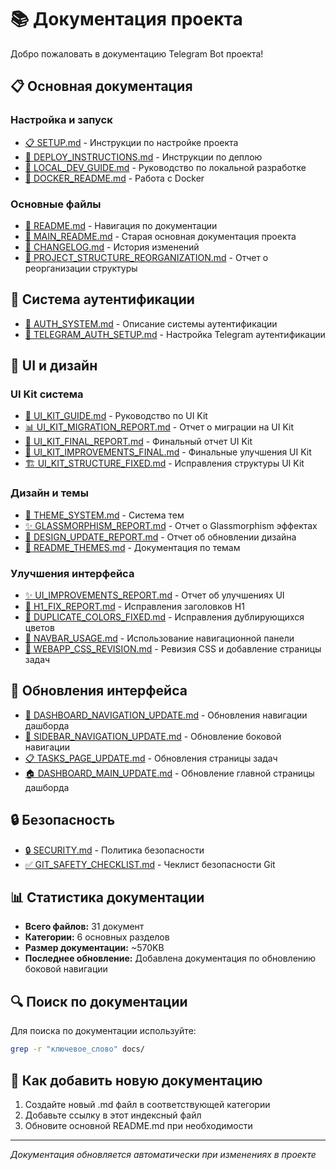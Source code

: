 # 📚 Документация проекта

Добро пожаловать в документацию Telegram Bot проекта!

## 📋 Основная документация

### Настройка и запуск
- [📋 SETUP.md](./SETUP.md) - Инструкции по настройке проекта
- [🚀 DEPLOY_INSTRUCTIONS.md](./DEPLOY_INSTRUCTIONS.md) - Инструкции по деплою
- [🔧 LOCAL_DEV_GUIDE.md](./LOCAL_DEV_GUIDE.md) - Руководство по локальной разработке
- [🐳 DOCKER_README.md](./DOCKER_README.md) - Работа с Docker

### Основные файлы
- [📖 README.md](./README.md) - Навигация по документации
- [📖 MAIN_README.md](./MAIN_README.md) - Старая основная документация проекта
- [📝 CHANGELOG.md](./CHANGELOG.md) - История изменений
- [📁 PROJECT_STRUCTURE_REORGANIZATION.md](./PROJECT_STRUCTURE_REORGANIZATION.md) - Отчет о реорганизации структуры

## 🔐 Система аутентификации

- [🔐 AUTH_SYSTEM.md](./AUTH_SYSTEM.md) - Описание системы аутентификации
- [📱 TELEGRAM_AUTH_SETUP.md](./TELEGRAM_AUTH_SETUP.md) - Настройка Telegram аутентификации

## 🎨 UI и дизайн

### UI Kit система
- [🎨 UI_KIT_GUIDE.md](./UI_KIT_GUIDE.md) - Руководство по UI Kit
- [📊 UI_KIT_MIGRATION_REPORT.md](./UI_KIT_MIGRATION_REPORT.md) - Отчет о миграции на UI Kit
- [🏁 UI_KIT_FINAL_REPORT.md](./UI_KIT_FINAL_REPORT.md) - Финальный отчет UI Kit
- [🔧 UI_KIT_IMPROVEMENTS_FINAL.md](./UI_KIT_IMPROVEMENTS_FINAL.md) - Финальные улучшения UI Kit
- [🏗️ UI_KIT_STRUCTURE_FIXED.md](./UI_KIT_STRUCTURE_FIXED.md) - Исправления структуры UI Kit

### Дизайн и темы
- [🌈 THEME_SYSTEM.md](./THEME_SYSTEM.md) - Система тем
- [✨ GLASSMORPHISM_REPORT.md](./GLASSMORPHISM_REPORT.md) - Отчет о Glassmorphism эффектах
- [🎯 DESIGN_UPDATE_REPORT.md](./DESIGN_UPDATE_REPORT.md) - Отчет об обновлении дизайна
- [📖 README_THEMES.md](./README_THEMES.md) - Документация по темам

### Улучшения интерфейса
- [✨ UI_IMPROVEMENTS_REPORT.md](./UI_IMPROVEMENTS_REPORT.md) - Отчет об улучшениях UI
- [🔧 H1_FIX_REPORT.md](./H1_FIX_REPORT.md) - Исправления заголовков H1
- [🎨 DUPLICATE_COLORS_FIXED.md](./DUPLICATE_COLORS_FIXED.md) - Исправления дублирующихся цветов
- [🧭 NAVBAR_USAGE.md](./NAVBAR_USAGE.md) - Использование навигационной панели
- [🔄 WEBAPP_CSS_REVISION.md](./WEBAPP_CSS_REVISION.md) - Ревизия CSS и добавление страницы задач

## 📱 Обновления интерфейса

- [🔄 DASHBOARD_NAVIGATION_UPDATE.md](./DASHBOARD_NAVIGATION_UPDATE.md) - Обновления навигации дашборда
- [🧭 SIDEBAR_NAVIGATION_UPDATE.md](./SIDEBAR_NAVIGATION_UPDATE.md) - Обновление боковой навигации
- [📋 TASKS_PAGE_UPDATE.md](./TASKS_PAGE_UPDATE.md) - Обновления страницы задач
- [🏠 DASHBOARD_MAIN_UPDATE.md](./DASHBOARD_MAIN_UPDATE.md) - Обновление главной страницы дашборда

## 🔒 Безопасность

- [🔒 SECURITY.md](./SECURITY.md) - Политика безопасности
- [✅ GIT_SAFETY_CHECKLIST.md](./GIT_SAFETY_CHECKLIST.md) - Чеклист безопасности Git

## 📊 Статистика документации

- **Всего файлов:** 31 документ
- **Категории:** 6 основных разделов
- **Размер документации:** ~570KB
- **Последнее обновление:** Добавлена документация по обновлению боковой навигации

## 🔍 Поиск по документации

Для поиска по документации используйте:
```bash
grep -r "ключевое_слово" docs/
```

## 📝 Как добавить новую документацию

1. Создайте новый .md файл в соответствующей категории
2. Добавьте ссылку в этот индексный файл
3. Обновите основной README.md при необходимости

---

*Документация обновляется автоматически при изменениях в проекте*